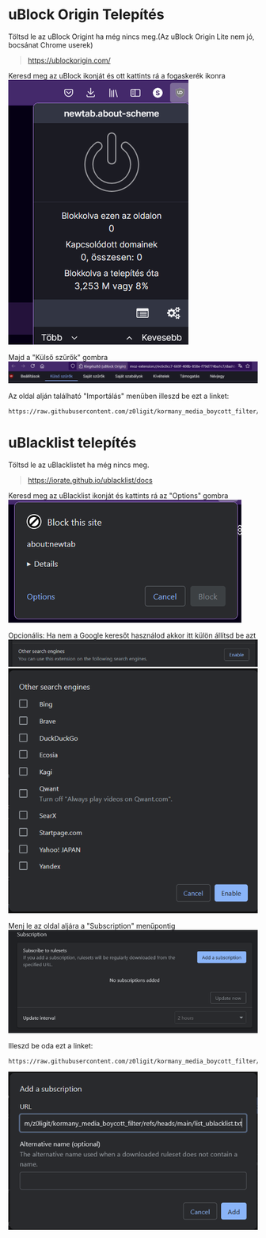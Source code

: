 # uBlock Origin Telepítés

Töltsd le az uBlock Origint ha még nincs meg.(Az uBlock Origin Lite nem jó, bocsánat Chrome userek)
> https://ublockorigin.com/

Keresd meg az uBlock ikonját és ott kattints rá a fogaskerék ikonra
![alt text](img/1.png)

Majd a "Külső szűrők" gombra
![alt text](img/2.png)

Az oldal alján található "Importálás" menűben illeszd be ezt a linket:
```
https://raw.githubusercontent.com/z0ligit/kormany_media_boycott_filter/refs/heads/main/list.txt
```

# uBlacklist telepítés

Töltsd le az uBlacklistet ha még nincs meg.

> https://iorate.github.io/ublacklist/docs

Keresd meg az uBlacklist ikonját és kattints rá az "Options" gombra
![alt text](img/3.png)

Opcionális: Ha nem a Google keresőt használod akkor itt külön állítsd be azt
![alt text](img/4.png)
![alt text](img/5.png)

Menj le az oldal aljára a "Subscription" menűpontig
![alt text](img/6.png)

Illeszd be oda ezt a linket:
```
https://raw.githubusercontent.com/z0ligit/kormany_media_boycott_filter/refs/heads/main/list_ublacklist.txt
```
![alt text](img/7.png)